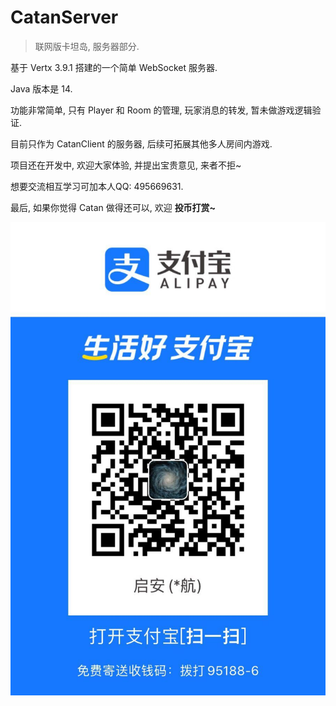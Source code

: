 # CatanServer
>联网版卡坦岛, 服务器部分.

基于 Vertx 3.9.1 搭建的一个简单 WebSocket 服务器.

Java 版本是 14.

功能非常简单, 只有 Player 和 Room 的管理, 玩家消息的转发, 暂未做游戏逻辑验证.

目前只作为 CatanClient 的服务器, 后续可拓展其他多人房间内游戏.

项目还在开发中, 欢迎大家体验, 并提出宝贵意见, 来者不拒~

想要交流相互学习可加本人QQ: 495669631.

最后, 如果你觉得 Catan 做得还可以, 欢迎 **投币打赏~**

![avatar](./alipay.jpg)